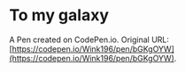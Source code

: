 # To my galaxy

A Pen created on CodePen.io. Original URL: [https://codepen.io/Wink196/pen/bGKgOYW](https://codepen.io/Wink196/pen/bGKgOYW).

